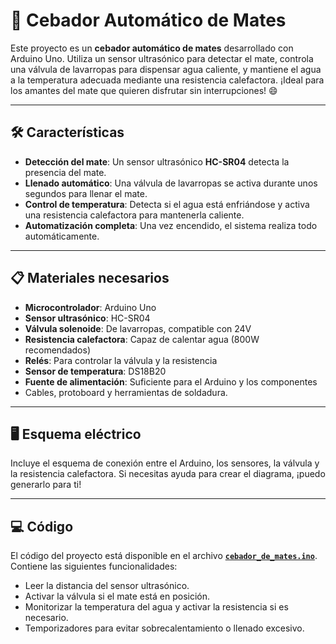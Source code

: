 # 🧉 Cebador Automático de Mates

Este proyecto es un **cebador automático de mates** desarrollado con Arduino Uno. Utiliza un sensor ultrasónico para detectar el mate, controla una válvula de lavarropas para dispensar agua caliente, y mantiene el agua a la temperatura adecuada mediante una resistencia calefactora. ¡Ideal para los amantes del mate que quieren disfrutar sin interrupciones! 😄

---

## 🛠️ **Características**

- **Detección del mate**: Un sensor ultrasónico **HC-SR04** detecta la presencia del mate.
- **Llenado automático**: Una válvula de lavarropas se activa durante unos segundos para llenar el mate.
- **Control de temperatura**: Detecta si el agua está enfriándose y activa una resistencia calefactora para mantenerla caliente.
- **Automatización completa**: Una vez encendido, el sistema realiza todo automáticamente.

---

## 📋 **Materiales necesarios**

- **Microcontrolador**: Arduino Uno
- **Sensor ultrasónico**: HC-SR04
- **Válvula solenoide**: De lavarropas, compatible con 24V
- **Resistencia calefactora**: Capaz de calentar agua (800W recomendados)
- **Relés**: Para controlar la válvula y la resistencia
- **Sensor de temperatura**: DS18B20
- **Fuente de alimentación**: Suficiente para el Arduino y los componentes
- Cables, protoboard y herramientas de soldadura.

---

## 🖥️ **Esquema eléctrico**

Incluye el esquema de conexión entre el Arduino, los sensores, la válvula y la resistencia calefactora. Si necesitas ayuda para crear el diagrama, ¡puedo generarlo para ti!  

---

## 💻 **Código**

El código del proyecto está disponible en el archivo [**`cebador_de_mates.ino`**](./cebador_de_mates.ino). Contiene las siguientes funcionalidades:

- Leer la distancia del sensor ultrasónico.
- Activar la válvula si el mate está en posición.
- Monitorizar la temperatura del agua y activar la resistencia si es necesario.
- Temporizadores para evitar sobrecalentamiento o llenado excesivo.
